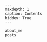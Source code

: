 <!-- # Petit Lepton's -->

```{toctree}
---
maxdepth: 1
caption: Contents
hidden: True
---

about_me
posts
```
